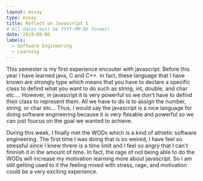 ```yaml
---
layout: essay
type: essay
title: Reflect on Javascript 1
# All dates must be YYYY-MM-DD format!
date: 2019-09-06
labels:
  - Software Engineering
  - Learning
---
```


  This semester is my first experience encouter with javascript. Before this year I have learned java, C and C++. In fact, these language that I have known are strongly type which means that you have to declare a specific class to defind what you want to do such as string, int, double, and char etc.... However, in javascript it is very powerful so we don't have to defind their class to represent them. All we have to do is to assign the number, string, or char etc... Thus, I would say the javascript is a nice language for doing software engineering because it is very flexable and powerful so we can just foucus on the goal we wanted to achieve.
  
  During this week, I finally met the WODs which is a kind of athletic software engineering. The first time I was doing that is so weired, I have feel so stressful since I knew threre is a time limit and I feel so angry that I can't fininish it in the amount of time. In fact, the rage of not being able to do the WODs will increase my motivation learning more about javascript. So I am still getting used to it the feeling mixed with stress, rage, and motivation could be a very exciting experience.

